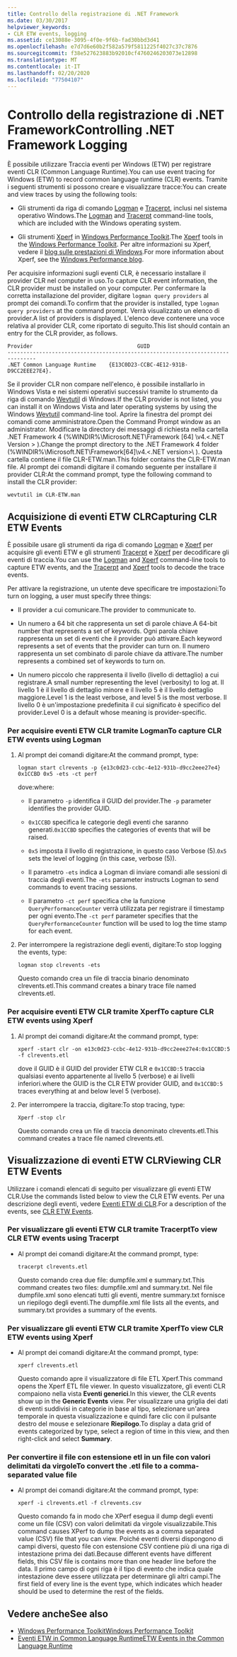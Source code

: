 ```yaml
---
title: Controllo della registrazione di .NET Framework
ms.date: 03/30/2017
helpviewer_keywords:
- CLR ETW events, logging
ms.assetid: ce13088e-3095-4f0e-9f6b-fad30bbd3d41
ms.openlocfilehash: e7d7d6e60b2f582a579f5811225f4027c37c7876
ms.sourcegitcommit: f38e527623883b92010cf4760246203073e12898
ms.translationtype: MT
ms.contentlocale: it-IT
ms.lasthandoff: 02/20/2020
ms.locfileid: "77504107"
---
```

# <a name="controlling-net-framework-logging"></a><span data-ttu-id="8339f-102">Controllo della registrazione di .NET Framework</span><span class="sxs-lookup"><span data-stu-id="8339f-102">Controlling .NET Framework Logging</span></span>

<span data-ttu-id="8339f-103">È possibile utilizzare Traccia eventi per Windows (ETW) per registrare eventi CLR (Common Language Runtime).</span><span class="sxs-lookup"><span data-stu-id="8339f-103">You can use event tracing for Windows (ETW) to record common language runtime (CLR) events.</span></span> <span data-ttu-id="8339f-104">Tramite i seguenti strumenti si possono creare e visualizzare tracce:</span><span class="sxs-lookup"><span data-stu-id="8339f-104">You can create and view traces by using the following tools:</span></span>

- <span data-ttu-id="8339f-105">Gli strumenti da riga di comando [Logman](/windows-server/administration/windows-commands/logman) e [Tracerpt](/windows-server/administration/windows-commands/tracerpt_1), inclusi nel sistema operativo Windows.</span><span class="sxs-lookup"><span data-stu-id="8339f-105">The [Logman](/windows-server/administration/windows-commands/logman) and [Tracerpt](/windows-server/administration/windows-commands/tracerpt_1) command-line tools, which are included with the Windows operating system.</span></span>

- <span data-ttu-id="8339f-106">Gli strumenti [Xperf](/windows-hardware/test/wpt/xperf-command-line-reference) in [Windows Performance Toolkit](/windows-hardware/test/wpt/).</span><span class="sxs-lookup"><span data-stu-id="8339f-106">The [Xperf](/windows-hardware/test/wpt/xperf-command-line-reference) tools in the [Windows Performance Toolkit](/windows-hardware/test/wpt/).</span></span> <span data-ttu-id="8339f-107">Per altre informazioni su Xperf, vedere il [blog sulle prestazioni di Windows](https://docs.microsoft.com/archive/blogs/pigscanfly/).</span><span class="sxs-lookup"><span data-stu-id="8339f-107">For more information about Xperf, see the [Windows Performance blog](https://docs.microsoft.com/archive/blogs/pigscanfly/).</span></span>

<span data-ttu-id="8339f-108">Per acquisire informazioni sugli eventi CLR, è necessario installare il provider CLR nel computer in uso.</span><span class="sxs-lookup"><span data-stu-id="8339f-108">To capture CLR event information, the CLR provider must be installed on your computer.</span></span> <span data-ttu-id="8339f-109">Per confermare la corretta installazione del provider, digitare `logman query providers` al prompt dei comandi.</span><span class="sxs-lookup"><span data-stu-id="8339f-109">To confirm that the provider is installed, type `logman query providers` at the command prompt.</span></span> <span data-ttu-id="8339f-110">Verrà visualizzato un elenco di provider.</span><span class="sxs-lookup"><span data-stu-id="8339f-110">A list of providers is displayed.</span></span> <span data-ttu-id="8339f-111">L'elenco deve contenere una voce relativa al provider CLR, come riportato di seguito.</span><span class="sxs-lookup"><span data-stu-id="8339f-111">This list should contain an entry for the CLR provider, as follows.</span></span>

```output
Provider                                 GUID
-------------------------------------------------------------------------------
.NET Common Language Runtime    {E13C0D23-CCBC-4E12-931B-D9CC2EEE27E4}.
```

<span data-ttu-id="8339f-112">Se il provider CLR non compare nell'elenco, è possibile installarlo in Windows Vista e nei sistemi operativi successivi tramite lo strumento da riga di comando [Wevtutil](/windows-server/administration/windows-commands/wevtutil) di Windows.</span><span class="sxs-lookup"><span data-stu-id="8339f-112">If the CLR provider is not listed, you can install it on Windows Vista and later operating systems by using the Windows [Wevtutil](/windows-server/administration/windows-commands/wevtutil) command-line tool.</span></span> <span data-ttu-id="8339f-113">Aprire la finestra del prompt dei comandi come amministratore.</span><span class="sxs-lookup"><span data-stu-id="8339f-113">Open the Command Prompt window as an administrator.</span></span> <span data-ttu-id="8339f-114">Modificare la directory dei messaggi di richiesta nella cartella .NET Framework 4 (%WINDIR%\Microsoft.NET\Framework [64] \v4.\<.NET Version > \).</span><span class="sxs-lookup"><span data-stu-id="8339f-114">Change the prompt directory to the .NET Framework 4 folder (%WINDIR%\Microsoft.NET\Framework[64]\v4.\<.NET version>\ ).</span></span> <span data-ttu-id="8339f-115">Questa cartella contiene il file CLR-ETW.man.</span><span class="sxs-lookup"><span data-stu-id="8339f-115">This folder contains the CLR-ETW.man file.</span></span> <span data-ttu-id="8339f-116">Al prompt dei comandi digitare il comando seguente per installare il provider CLR:</span><span class="sxs-lookup"><span data-stu-id="8339f-116">At the command prompt, type the following command to install the CLR provider:</span></span>

`wevtutil im CLR-ETW.man`

## <a name="capturing-clr-etw-events"></a><span data-ttu-id="8339f-117">Acquisizione di eventi ETW CLR</span><span class="sxs-lookup"><span data-stu-id="8339f-117">Capturing CLR ETW Events</span></span>

<span data-ttu-id="8339f-118">È possibile usare gli strumenti da riga di comando [Logman](/windows-server/administration/windows-commands/logman) e [Xperf](/windows-hardware/test/wpt/xperf-command-line-reference) per acquisire gli eventi ETW e gli strumenti [Tracerpt](/windows-server/administration/windows-commands/tracerpt_1) e [Xperf](/windows-hardware/test/wpt/xperf-command-line-reference) per decodificare gli eventi di traccia.</span><span class="sxs-lookup"><span data-stu-id="8339f-118">You can use the [Logman](/windows-server/administration/windows-commands/logman) and [Xperf](/windows-hardware/test/wpt/xperf-command-line-reference) command-line tools to capture ETW events, and the [Tracerpt](/windows-server/administration/windows-commands/tracerpt_1) and [Xperf](/windows-hardware/test/wpt/xperf-command-line-reference) tools to decode the trace events.</span></span>

<span data-ttu-id="8339f-119">Per attivare la registrazione, un utente deve specificare tre impostazioni:</span><span class="sxs-lookup"><span data-stu-id="8339f-119">To turn on logging, a user must specify three things:</span></span>

- <span data-ttu-id="8339f-120">Il provider a cui comunicare.</span><span class="sxs-lookup"><span data-stu-id="8339f-120">The provider to communicate to.</span></span>

- <span data-ttu-id="8339f-121">Un numero a 64 bit che rappresenta un set di parole chiave.</span><span class="sxs-lookup"><span data-stu-id="8339f-121">A 64-bit number that represents a set of keywords.</span></span> <span data-ttu-id="8339f-122">Ogni parola chiave rappresenta un set di eventi che il provider può attivare.</span><span class="sxs-lookup"><span data-stu-id="8339f-122">Each keyword represents a set of events that the provider can turn on.</span></span> <span data-ttu-id="8339f-123">Il numero rappresenta un set combinato di parole chiave da attivare.</span><span class="sxs-lookup"><span data-stu-id="8339f-123">The number represents a combined set of keywords to turn on.</span></span>

- <span data-ttu-id="8339f-124">Un numero piccolo che rappresenta il livello (livello di dettaglio) a cui registrare.</span><span class="sxs-lookup"><span data-stu-id="8339f-124">A small number representing the level (verbosity) to log at.</span></span> <span data-ttu-id="8339f-125">Il livello 1 è il livello di dettaglio minore e il livello 5 è il livello dettaglio maggiore.</span><span class="sxs-lookup"><span data-stu-id="8339f-125">Level 1 is the least verbose, and level 5 is the most verbose.</span></span> <span data-ttu-id="8339f-126">Il livello 0 è un'impostazione predefinita il cui significato è specifico del provider.</span><span class="sxs-lookup"><span data-stu-id="8339f-126">Level 0 is a default whose meaning is provider-specific.</span></span>

### <a name="to-capture-clr-etw-events-using-logman"></a><span data-ttu-id="8339f-127">Per acquisire eventi ETW CLR tramite Logman</span><span class="sxs-lookup"><span data-stu-id="8339f-127">To capture CLR ETW events using Logman</span></span>

1. <span data-ttu-id="8339f-128">Al prompt dei comandi digitare:</span><span class="sxs-lookup"><span data-stu-id="8339f-128">At the command prompt, type:</span></span>

     `logman start clrevents -p {e13c0d23-ccbc-4e12-931b-d9cc2eee27e4} 0x1CCBD 0x5 -ets -ct perf`

     <span data-ttu-id="8339f-129">dove:</span><span class="sxs-lookup"><span data-stu-id="8339f-129">where:</span></span>

    - <span data-ttu-id="8339f-130">Il parametro `-p` identifica il GUID del provider.</span><span class="sxs-lookup"><span data-stu-id="8339f-130">The `-p` parameter identifies the provider GUID.</span></span>

    - <span data-ttu-id="8339f-131">`0x1CCBD` specifica le categorie degli eventi che saranno generati.</span><span class="sxs-lookup"><span data-stu-id="8339f-131">`0x1CCBD` specifies the categories of events that will be raised.</span></span>

    - <span data-ttu-id="8339f-132">`0x5` imposta il livello di registrazione, in questo caso Verbose (5).</span><span class="sxs-lookup"><span data-stu-id="8339f-132">`0x5` sets the level of logging (in this case, verbose (5)).</span></span>

    - <span data-ttu-id="8339f-133">Il parametro `-ets` indica a Logman di inviare comandi alle sessioni di traccia degli eventi.</span><span class="sxs-lookup"><span data-stu-id="8339f-133">The `-ets` parameter instructs Logman to send commands to event tracing sessions.</span></span>

    - <span data-ttu-id="8339f-134">Il parametro `-ct perf` specifica che la funzione `QueryPerformanceCounter` verrà utilizzata per registrare il timestamp per ogni evento.</span><span class="sxs-lookup"><span data-stu-id="8339f-134">The `-ct perf` parameter specifies that the `QueryPerformanceCounter` function will be used to log the time stamp for each event.</span></span>

2. <span data-ttu-id="8339f-135">Per interrompere la registrazione degli eventi, digitare:</span><span class="sxs-lookup"><span data-stu-id="8339f-135">To stop logging the events, type:</span></span>

     `logman stop clrevents -ets`

     <span data-ttu-id="8339f-136">Questo comando crea un file di traccia binario denominato clrevents.etl.</span><span class="sxs-lookup"><span data-stu-id="8339f-136">This command creates a binary trace file named clrevents.etl.</span></span>

### <a name="to-capture-clr-etw-events-using-xperf"></a><span data-ttu-id="8339f-137">Per acquisire eventi ETW CLR tramite Xperf</span><span class="sxs-lookup"><span data-stu-id="8339f-137">To capture CLR ETW events using Xperf</span></span>

1. <span data-ttu-id="8339f-138">Al prompt dei comandi digitare:</span><span class="sxs-lookup"><span data-stu-id="8339f-138">At the command prompt, type:</span></span>

     `xperf -start clr -on e13c0d23-ccbc-4e12-931b-d9cc2eee27e4:0x1CCBD:5 -f clrevents.etl`

     <span data-ttu-id="8339f-139">dove il GUID è il GUID del provider ETW CLR e `0x1CCBD:5` traccia qualsiasi evento appartenente al livello 5 (verbose) e ai livelli inferiori.</span><span class="sxs-lookup"><span data-stu-id="8339f-139">where the GUID is the CLR ETW provider GUID, and `0x1CCBD:5` traces everything at and below level 5 (verbose).</span></span>

2. <span data-ttu-id="8339f-140">Per interrompere la traccia, digitare:</span><span class="sxs-lookup"><span data-stu-id="8339f-140">To stop tracing, type:</span></span>

     `Xperf -stop clr`

     <span data-ttu-id="8339f-141">Questo comando crea un file di traccia denominato clrevents.etl.</span><span class="sxs-lookup"><span data-stu-id="8339f-141">This command creates a trace file named clrevents.etl.</span></span>

## <a name="viewing-clr-etw-events"></a><span data-ttu-id="8339f-142">Visualizzazione di eventi ETW CLR</span><span class="sxs-lookup"><span data-stu-id="8339f-142">Viewing CLR ETW Events</span></span>

<span data-ttu-id="8339f-143">Utilizzare i comandi elencati di seguito per visualizzare gli eventi ETW CLR.</span><span class="sxs-lookup"><span data-stu-id="8339f-143">Use the commands listed below to view the CLR ETW events.</span></span> <span data-ttu-id="8339f-144">Per una descrizione degli eventi, vedere [Eventi ETW di CLR](clr-etw-events.md).</span><span class="sxs-lookup"><span data-stu-id="8339f-144">For a description of the events, see [CLR ETW Events](clr-etw-events.md).</span></span>

### <a name="to-view-clr-etw-events-using-tracerpt"></a><span data-ttu-id="8339f-145">Per visualizzare gli eventi ETW CLR tramite Tracerpt</span><span class="sxs-lookup"><span data-stu-id="8339f-145">To view CLR ETW events using Tracerpt</span></span>

- <span data-ttu-id="8339f-146">Al prompt dei comandi digitare:</span><span class="sxs-lookup"><span data-stu-id="8339f-146">At the command prompt, type:</span></span>

     `tracerpt clrevents.etl`

     <span data-ttu-id="8339f-147">Questo comando crea due file: dumpfile.xml e summary.txt.</span><span class="sxs-lookup"><span data-stu-id="8339f-147">This command creates two files: dumpfile.xml and summary.txt.</span></span> <span data-ttu-id="8339f-148">Nel file dumpfile.xml sono elencati tutti gli eventi, mentre summary.txt fornisce un riepilogo degli eventi.</span><span class="sxs-lookup"><span data-stu-id="8339f-148">The dumpfile.xml file lists all the events, and summary.txt provides a summary of the events.</span></span>

### <a name="to-view-clr-etw-events-using-xperf"></a><span data-ttu-id="8339f-149">Per visualizzare gli eventi ETW CLR tramite Xperf</span><span class="sxs-lookup"><span data-stu-id="8339f-149">To view CLR ETW events using Xperf</span></span>

- <span data-ttu-id="8339f-150">Al prompt dei comandi digitare:</span><span class="sxs-lookup"><span data-stu-id="8339f-150">At the command prompt, type:</span></span>

     `xperf clrevents.etl`

     <span data-ttu-id="8339f-151">Questo comando apre il visualizzatore di file ETL Xperf.</span><span class="sxs-lookup"><span data-stu-id="8339f-151">This command opens the Xperf ETL file viewer.</span></span> <span data-ttu-id="8339f-152">In questo visualizzatore, gli eventi CLR compaiono nella vista **Eventi generici**.</span><span class="sxs-lookup"><span data-stu-id="8339f-152">In this viewer, the CLR events show up in the **Generic Events** view.</span></span> <span data-ttu-id="8339f-153">Per visualizzare una griglia dei dati di eventi suddivisi in categorie in base al tipo, selezionare un'area temporale in questa visualizzazione e quindi fare clic con il pulsante destro del mouse e selezionare **Riepilogo**.</span><span class="sxs-lookup"><span data-stu-id="8339f-153">To display a data grid of events categorized by type, select a region of time in this view, and then right-click and select **Summary**.</span></span>

### <a name="to-convert-the-etl-file-to-a-comma-separated-value-file"></a><span data-ttu-id="8339f-154">Per convertire il file con estensione etl in un file con valori delimitati da virgole</span><span class="sxs-lookup"><span data-stu-id="8339f-154">To convert the .etl file to a comma-separated value file</span></span>

- <span data-ttu-id="8339f-155">Al prompt dei comandi digitare:</span><span class="sxs-lookup"><span data-stu-id="8339f-155">At the command prompt, type:</span></span>

     `xperf -i clrevents.etl -f clrevents.csv`

     <span data-ttu-id="8339f-156">Questo comando fa in modo che XPerf esegua il dump degli eventi come un file (CSV) con valori delimitati da virgole visualizzabile.</span><span class="sxs-lookup"><span data-stu-id="8339f-156">This command causes XPerf to dump the events as a comma separated value (CSV) file that you can view.</span></span> <span data-ttu-id="8339f-157">Poiché eventi diversi dispongono di campi diversi, questo file con estensione CSV contiene più di una riga di intestazione prima dei dati.</span><span class="sxs-lookup"><span data-stu-id="8339f-157">Because different events have different fields, this CSV file is contains more than one header line before the data.</span></span> <span data-ttu-id="8339f-158">Il primo campo di ogni riga è il tipo di evento che indica quale intestazione deve essere utilizzata per determinare gli altri campi.</span><span class="sxs-lookup"><span data-stu-id="8339f-158">The first field of every line is the event type, which indicates which header should be used to determine the rest of the fields.</span></span>

## <a name="see-also"></a><span data-ttu-id="8339f-159">Vedere anche</span><span class="sxs-lookup"><span data-stu-id="8339f-159">See also</span></span>

- [<span data-ttu-id="8339f-160">Windows Performance Toolkit</span><span class="sxs-lookup"><span data-stu-id="8339f-160">Windows Performance Toolkit</span></span>](/windows-hardware/test/wpt/)
- [<span data-ttu-id="8339f-161">Eventi ETW in Common Language Runtime</span><span class="sxs-lookup"><span data-stu-id="8339f-161">ETW Events in the Common Language Runtime</span></span>](etw-events-in-the-common-language-runtime.md)
